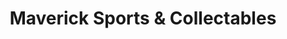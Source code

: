 ---
title: "Maverick Sports & Collectables"
url: /st-johns/maverick-sports-und-collectables/
shop: Sammler
---